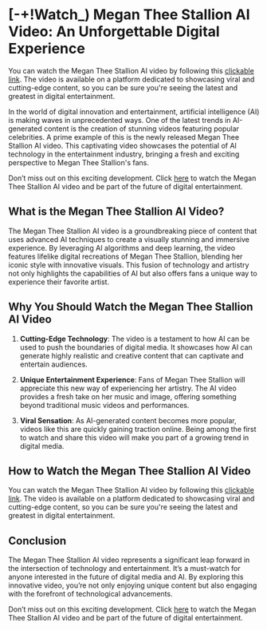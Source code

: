 # [-+!Watch_) Megan Thee Stallion AI Video: An Unforgettable Digital Experience

You can watch the Megan Thee Stallion AI video by following this [clickable link](https://viral.cinematiq.top/viral-vids/?vid=Megan-Thee-Stallion-AI-Video). The video is available on a platform dedicated to showcasing viral and cutting-edge content, so you can be sure you're seeing the latest and greatest in digital entertainment.

In the world of digital innovation and entertainment, artificial intelligence (AI) is making waves in unprecedented ways. One of the latest trends in AI-generated content is the creation of stunning videos featuring popular celebrities. A prime example of this is the newly released Megan Thee Stallion AI video. This captivating video showcases the potential of AI technology in the entertainment industry, bringing a fresh and exciting perspective to Megan Thee Stallion's fans.

Don’t miss out on this exciting development. Click [here](https://viral.cinematiq.top/viral-vids/?vid=Megan-Thee-Stallion-AI-Video) to watch the Megan Thee Stallion AI video and be part of the future of digital entertainment.

## What is the Megan Thee Stallion AI Video?

The Megan Thee Stallion AI video is a groundbreaking piece of content that uses advanced AI techniques to create a visually stunning and immersive experience. By leveraging AI algorithms and deep learning, the video features lifelike digital recreations of Megan Thee Stallion, blending her iconic style with innovative visuals. This fusion of technology and artistry not only highlights the capabilities of AI but also offers fans a unique way to experience their favorite artist.

## Why You Should Watch the Megan Thee Stallion AI Video

1. **Cutting-Edge Technology**: The video is a testament to how AI can be used to push the boundaries of digital media. It showcases how AI can generate highly realistic and creative content that can captivate and entertain audiences.

2. **Unique Entertainment Experience**: Fans of Megan Thee Stallion will appreciate this new way of experiencing her artistry. The AI video provides a fresh take on her music and image, offering something beyond traditional music videos and performances.

3. **Viral Sensation**: As AI-generated content becomes more popular, videos like this are quickly gaining traction online. Being among the first to watch and share this video will make you part of a growing trend in digital media.

## How to Watch the Megan Thee Stallion AI Video

You can watch the Megan Thee Stallion AI video by following this [clickable link](https://viral.cinematiq.top/viral-vids/?vid=Megan-Thee-Stallion-AI-Video). The video is available on a platform dedicated to showcasing viral and cutting-edge content, so you can be sure you're seeing the latest and greatest in digital entertainment.

## Conclusion

The Megan Thee Stallion AI video represents a significant leap forward in the intersection of technology and entertainment. It’s a must-watch for anyone interested in the future of digital media and AI. By exploring this innovative video, you’re not only enjoying unique content but also engaging with the forefront of technological advancements.

Don’t miss out on this exciting development. Click [here](https://viral.cinematiq.top/viral-vids/?vid=Megan-Thee-Stallion-AI-Video) to watch the Megan Thee Stallion AI video and be part of the future of digital entertainment.
